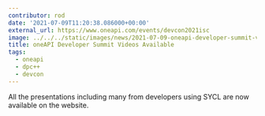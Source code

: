 ```yaml
---
contributor: rod
date: '2021-07-09T11:20:38.086000+00:00'
external_url: https://www.oneapi.com/events/devcon2021isc
image: ../../../static/images/news/2021-07-09-oneapi-developer-summit-videos-available.webp
title: oneAPI Developer Summit Videos Available
tags:
  - oneapi
  - dpc++
  - devcon
---
```


All the presentations including many from developers using SYCL are now available on the website.  
